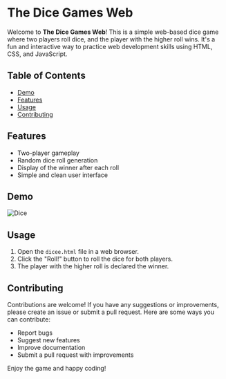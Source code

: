 # The Dice Games Web

Welcome to **The Dice Games Web**! This is a simple web-based dice game where two players roll dice, and the player with the higher roll wins. It's a fun and interactive way to practice web development skills using HTML, CSS, and JavaScript.

## Table of Contents

- [Demo](#demo)
- [Features](#features)
- [Usage](#usage)
- [Contributing](#contributing)

## Features

- Two-player gameplay
- Random dice roll generation
- Display of the winner after each roll
- Simple and clean user interface
## Demo

![Dice](https://github.com/jacobtordjman/The-Dice-Games-Web/assets/84174179/55abed1c-87a4-4054-b98f-3853fd0a84a7)


## Usage

1. Open the `dicee.html` file in a web browser.
2. Click the "Roll!" button to roll the dice for both players.
3. The player with the higher roll is declared the winner.

## Contributing

Contributions are welcome! If you have any suggestions or improvements, please create an issue or submit a pull request. Here are some ways you can contribute:

- Report bugs
- Suggest new features
- Improve documentation
- Submit a pull request with improvements

Enjoy the game and happy coding!
